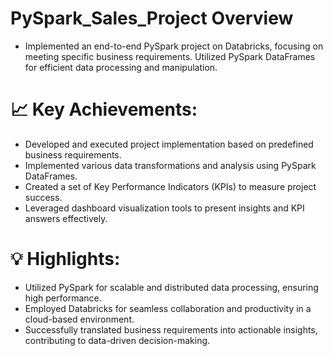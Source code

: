 # PySpark_Sales_Project Overview
- Implemented an end-to-end PySpark project on Databricks, focusing on meeting specific business requirements. Utilized PySpark DataFrames for efficient data processing and manipulation.

# 📈 Key Achievements:

- Developed and executed project implementation based on predefined business requirements.
- Implemented various data transformations and analysis using PySpark DataFrames.
- Created a set of Key Performance Indicators (KPIs) to measure project success.
- Leveraged dashboard visualization tools to present insights and KPI answers effectively.

# 💡 Highlights:

- Utilized PySpark for scalable and distributed data processing, ensuring high performance.
- Employed Databricks for seamless collaboration and productivity in a cloud-based environment.
- Successfully translated business requirements into actionable insights, contributing to data-driven decision-making.


